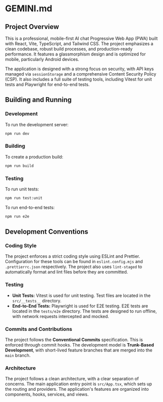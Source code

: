# GEMINI.md

## Project Overview

This is a professional, mobile-first AI chat Progressive Web App (PWA) built with React, Vite, TypeScript, and Tailwind CSS. The project emphasizes a clean codebase, robust build processes, and production-ready performance. It features a glassmorphism design and is optimized for mobile, particularly Android devices.

The application is designed with a strong focus on security, with API keys managed via `sessionStorage` and a comprehensive Content Security Policy (CSP). It also includes a full suite of testing tools, including Vitest for unit tests and Playwright for end-to-end tests.

## Building and Running

### Development

To run the development server:

```bash
npm run dev
```

### Building

To create a production build:

```bash
npm run build
```

### Testing

To run unit tests:

```bash
npm run test:unit
```

To run end-to-end tests:

```bash
npm run e2e
```

## Development Conventions

### Coding Style

The project enforces a strict coding style using ESLint and Prettier. Configuration for these tools can be found in `eslint.config.mjs` and `.prettierrc.json` respectively. The project also uses `lint-staged` to automatically format and lint files before they are committed.

### Testing

- **Unit Tests:** Vitest is used for unit testing. Test files are located in the `src/__tests__` directory.
- **End-to-End Tests:** Playwright is used for E2E testing. E2E tests are located in the `tests/e2e` directory. The tests are designed to run offline, with network requests intercepted and mocked.

### Commits and Contributions

The project follows the **Conventional Commits** specification. This is enforced through commit hooks. The development model is **Trunk-Based Development**, with short-lived feature branches that are merged into the `main` branch.

### Architecture

The project follows a clean architecture, with a clear separation of concerns. The main application entry point is `src/App.tsx`, which sets up the routing and providers. The application's features are organized into components, hooks, services, and views.
